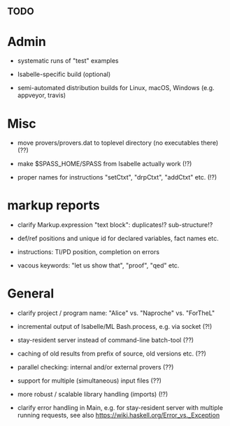 ## TODO ##

# Admin #

* systematic runs of "test" examples

* Isabelle-specific build (optional)

* semi-automated distribution builds for Linux, macOS, Windows
  (e.g. appveyor, travis)


# Misc #

* move provers/provers.dat to toplevel directory (no executables there) (??)

* make $SPASS_HOME/SPASS from Isabelle actually work (!?)

* proper names for instructions "setCtxt", "drpCtxt", "addCtxt" etc. (!?)


# markup reports #

* clarify Markup.expression "text block": duplicates!? sub-structure!?

* def/ref positions and unique id for declared variables, fact names etc.

* instructions: TI/PD position, completion on errors

* vacous keywords: "let us show that", "proof", "qed" etc.


# General #

* clarify project / program name: "Alice" vs. "Naproche" vs. "ForTheL"

* incremental output of Isabelle/ML Bash.process, e.g. via socket (?!)

* stay-resident server instead of command-line batch-tool (??)

* caching of old results from prefix of source, old versions etc. (??)

* parallel checking: internal and/or external provers (??)

* support for multiple (simultaneous) input files (??)

* more robust / scalable library handling (imports) (!?)

* clarify error handling in Main, e.g. for stay-resident server
  with multiple running requests, see also
  https://wiki.haskell.org/Error_vs._Exception

